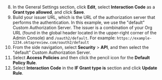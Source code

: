 8. In the General Settings section, click **Edit**, select **Interaction Code** as a **Grant type allowed**, and click **Save**.
9. Build your issuer URL, which is the URL of the authorization server that performs the authentication. In this example, we use the "default" Custom Authorization Server. The issuer is a combination of your Org URL (found in the global header located in the upper-right corner of the Admin Console) and `/oauth2/default`. For example: `https://example-1234.oktapreview.com/oauth2/default`
10. From the side navigation, select **Security** > **API**, and then select the "default" Custom Authorization Server.
11. Select **Access Policies** and then click the pencil icon for the **Default Policy Rule**.
12. Select **Interaction Code** in the **IF Grant type is** section and click **Update Rule**.
